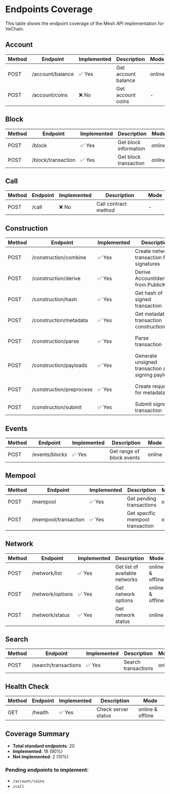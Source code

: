 # Endpoints Coverage

This table shows the endpoint coverage of the Mesh API implementation for VeChain.

## Account

| Method | Endpoint           | Implemented | Description               | Mode    |
|--------|--------------------|--------------|---------------------------|---------|
| POST   | /account/balance   | ✅ Yes       | Get account balance       | online  |
| POST   | /account/coins     | ❌ No        | Get account coins         | -       |

## Block

| Method | Endpoint             | Implemented | Description               | Mode    |
|--------|----------------------|--------------|---------------------------|---------|
| POST   | /block               | ✅ Yes       | Get block information     | online  |
| POST   | /block/transaction   | ✅ Yes       | Get block transaction     | online  |

## Call

| Method | Endpoint | Implemented | Description | Mode |
|--------|----------|--------------|-------------|------|
| POST   | /call    | ❌ No        | Call contract method      | - |

## Construction

| Method | Endpoint                   | Implemented | Description                                       | Mode             |
|--------|----------------------------|--------------|---------------------------------------------------|------------------|
| POST   | /construction/combine      | ✅ Yes       | Create network transaction from signatures        | online & offline |
| POST   | /construction/derive       | ✅ Yes       | Derive AccountIdentifier from PublicKey           | online & offline |
| POST   | /construction/hash         | ✅ Yes       | Get hash of signed transaction                    | online & offline |
| POST   | /construction/metadata     | ✅ Yes       | Get metadata for transaction construction         | online           |
| POST   | /construction/parse        | ✅ Yes       | Parse transaction                                 | online & offline |
| POST   | /construction/payloads     | ✅ Yes       | Generate unsigned transaction and signing payloads | online & offline |
| POST   | /construction/preprocess   | ✅ Yes       | Create request for metadata                       | online & offline |
| POST   | /construction/submit       | ✅ Yes       | Submit signed transaction                         | online           |

## Events

| Method | Endpoint        | Implemented | Description                         | Mode    |
|--------|-----------------|--------------|-------------------------------------|---------|
| POST   | /events/blocks  | ✅ Yes        | Get range of block events | online |

## Mempool

| Method | Endpoint               | Implemented | Description               | Mode |
|--------|------------------------|--------------|---------------------------|------|
| POST   | /mempool               | ✅ Yes       | Get pending transactions  | online |
| POST   | /mempool/transaction   | ✅ Yes       | Get specific mempool transaction | online |

## Network

| Method | Endpoint           | Implemented | Description                   | Mode             |
|--------|--------------------|--------------|-------------------------------|------------------|
| POST   | /network/list      | ✅ Yes       | Get list of available networks | online & offline |
| POST   | /network/options   | ✅ Yes       | Get network options           | online & offline |
| POST   | /network/status    | ✅ Yes       | Get network status            | online           |

## Search

| Method | Endpoint               | Implemented | Description                         | Mode    |
|--------|------------------------|--------------|-------------------------------------|---------|
| POST   | /search/transactions   | ✅ Yes       | Search transactions       | online       |

## Health Check

| Method | Endpoint | Implemented | Description | Mode |
|--------|----------|--------------|-------------|------|
| GET    | /health  | ✅ Yes       | Check server status | online & offline |

## Coverage Summary

- **Total standard endpoints**: 20
- **Implemented**: 18 (90%)
- **Not implemented**: 2 (10%)

### Pending endpoints to implement:
- `/account/coins`
- `/call`
